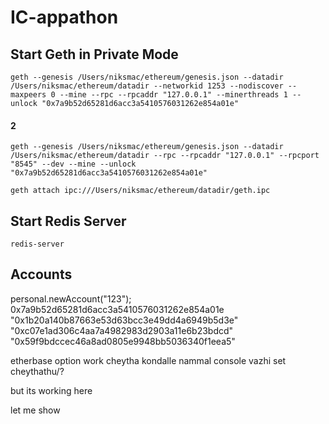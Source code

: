 
# IC-appathon


## Start Geth in Private Mode

```
geth --genesis /Users/niksmac/ethereum/genesis.json --datadir /Users/niksmac/ethereum/datadir --networkid 1253 --nodiscover --maxpeers 0 --mine --rpc --rpcaddr "127.0.0.1" --minerthreads 1 --unlock "0x7a9b52d65281d6acc3a5410576031262e854a01e"
```

#### 2
```
geth --genesis /Users/niksmac/ethereum/genesis.json --datadir /Users/niksmac/ethereum/datadir --rpc --rpcaddr "127.0.0.1" --rpcport "8545" --dev --mine --unlock "0x7a9b52d65281d6acc3a5410576031262e854a01e"
```

`geth attach ipc:///Users/niksmac/ethereum/datadir/geth.ipc`


## Start Redis Server
`redis-server`


## Accounts


personal.newAccount("123");
0x7a9b52d65281d6acc3a5410576031262e854a01e
"0x1b20a140b87663e53d63bcc3e49dd4a6949b5d3e"
"0xc07e1ad306c4aa7a4982983d2903a11e6b23bdcd"
"0x59f9bdccec46a8ad0805e9948bb5036340f1eea5"



etherbase option work cheytha kondalle nammal console vazhi set cheythathu/?

but its working here


let me show
